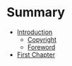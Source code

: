 # Summary

* [Introduction](README.md)
   * [Copyright](copyright.md)
   * [Foreword](foreword.md)
* [First Chapter](chapter1.md)

